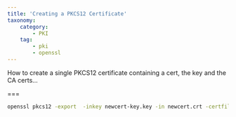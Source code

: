 ```yaml
---
title: 'Creating a PKCS12 Certificate'
taxonomy:
    category:
        - PKI
    tag:
        - pki
        - openssl
---
```


How to create a single PKCS12 certificate containing a cert, the key and the CA certs...

===

```sh
openssl pkcs12 -export  -inkey newcert-key.key -in newcert.crt -certfile ca_chain.pem -out newcert.pfx
```
